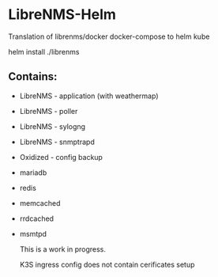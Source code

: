 # LibreNMS-Helm

Translation of librenms/docker docker-compose to helm kube

helm install <name-of-cluster> ./librenms


## Contains:
* LibreNMS - application (with weathermap)
* LibreNMS - poller
* LibreNMS - sylogng
* LibreNMS - snmptrapd

* Oxidized - config backup
  
* mariadb
* redis
* memcached
* rrdcached
* msmtpd
  
  
  This is a work in progress.
  
  K3S ingress config does not contain cerificates setup

